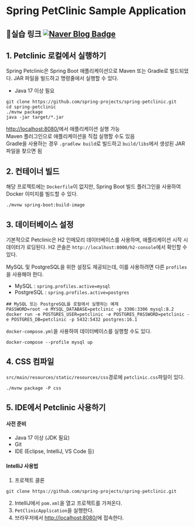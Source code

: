 # Spring PetClinic Sample Application
📌실습 링크
[![Naver Blog Badge](https://img.shields.io/badge/Naver%20Blog-03C75A?style=flat&logo=Naver&logoColor=white)](https://blog.naver.com/genie290)
---

## 1. Petclinic 로컬에서 실행하기
Spring Petclinic은 Spring Boot 애플리케이션으로 Maven 또는 Gradle로 빌드되었다. JAR 파일을 빌드하고 명령줄에서 실행할 수 있다.

- Java 17 이상 필요

```
git clone https://github.com/spring-projects/spring-petclinic.git
cd spring-petclinic
./mvnw package
java -jar target/*.jar
```
[http://localhost:8080/](http://localhost:8080)에서 애플리케이션 실행 가능\
Maven 플러그인으로 애플리케이션을 직접 실행할 수도 있음\
Gradle을 사용하는 경우 `.gradlew build`로 빌드하고 `build/libs`에서 생성된 JAR 파일을 찾으면 됨

## 2. 컨테이너 빌드
해당 프로젝트에는 `Dockerfile`이 없지만, Spring Boot 빌드 플러그인을 사용하여 Docker 이미지를 빌드할 수 있다.
```
./mvnw spring-boot:build-image
```

## 3. 데이터베이스 설정
기본적으로 Petclinic은 H2 인메모리 데이터베이스를 사용하며, 애플리케이션 시작 시 데이터가 로딩된다. H2 콘솔은 `http://localhost:8000/h2-console`에서 확인할 수 있다.

MySQL 및 PostgreSQL을 위한 설정도 제공되는데, 이를 사용하려면 다른 `profiles`을 사용해야 한다.
- MySQL : `spring.profiles.active=mysql`
- PostgreSQL : `spring.profiles.active=postgres`
```
## MySQL 또는 PostgreSQL을 로컬에서 실행하는 예제
PASSWORD=root -e MYSQL_DATABASE=petclinic -p 3306:3306 mysql:8.2
docker run -e POSTGRES_USER=petclinic -e POSTGRES_PASSWORD=petclinic -e POSTGRES_DB=petclinic -p 5432:5432 postgres:16.1
```
`docker-compose.yml`을 사용하여 데이터베이스를 실행할 수도 있다. 
```
docker-compose --profile mysql up
```

## 4. CSS 컴파일
`src/main/resources/static/resources/css`경로에 `petclinic.css`파일이 있다.
```
./mvnw package -P css
```

## 5. IDE에서 Petclinic 사용하기
#### 사전 준비
- Java 17 이상 (JDK 필요)
- Git
- IDE (Eclipse, IntelliJ, VS Code 등)

#### IntelliJ 사용법
1. 프로젝트 클론
```
git clone https://github.com/spring-projects/spring-petclinic.git
```
2. IntelliJ에서 `pom.xml`을 열고 프로젝트를 가져온다.
3. `PetClinicApplication`을 실행한다.
4. 브라우저에서 [http://localhost:8080/](http://localhost:8080)에 접속한다.
